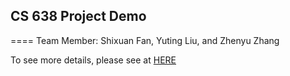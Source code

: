 ## CS 638 Project Demo
====
Team Member: Shixuan Fan, Yuting Liu, and Zhenyu Zhang

To see more details, please see at [HERE](https://yuting-liu.github.io/CS638)
